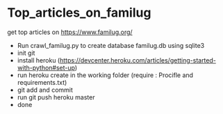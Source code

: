 # Top_articles_on_familug
get top articles on https://www.familug.org/

- Run crawl_familug.py to create database familug.db using sqlite3
- init git
- install heroku (https://devcenter.heroku.com/articles/getting-started-with-python#set-up)
- run heroku create in the working folder (require : Procifle and requirements.txt)
- git add and commit
- run git push heroku master
- done
